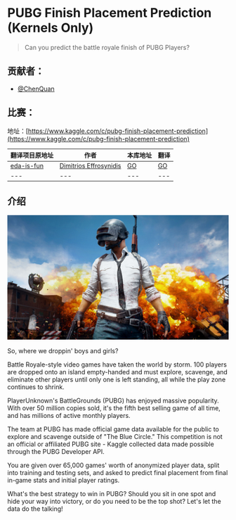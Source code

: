 # PUBG Finish Placement Prediction (Kernels Only)

>Can you predict the battle royale finish of PUBG Players?

## 贡献者：

- [@ChenQuan](https://github.com/ChenQuan)


## 比赛：

地址：[https://www.kaggle.com/c/pubg-finish-placement-prediction](https://www.kaggle.com/c/pubg-finish-placement-prediction)

|翻译项目原地址|作者|本库地址|翻译|
|---|---|---|---|
|[eda-is-fun](https://www.kaggle.com/deffro/eda-is-fun)|[Dimitrios Effrosynidis](https://www.kaggle.com/deffro)|[GO](eda-is-fun.ipynb)|[GO](eda-is-fun-cn.ipynb)|
| --- | --- | --- | --- |

## 介绍
![](img/PUBGInlay.jpg)

So, where we droppin' boys and girls?

Battle Royale-style video games have taken the world by storm. 100 players are dropped onto an island empty-handed and must explore, scavenge, and eliminate other players until only one is left standing, all while the play zone continues to shrink.

PlayerUnknown's BattleGrounds (PUBG) has enjoyed massive popularity. With over 50 million copies sold, it's the fifth best selling game of all time, and has millions of active monthly players.

The team at PUBG has made official game data available for the public to explore and scavenge outside of "The Blue Circle." This competition is not an official or affiliated PUBG site - Kaggle collected data made possible through the PUBG Developer API.

You are given over 65,000 games' worth of anonymized player data, split into training and testing sets, and asked to predict final placement from final in-game stats and initial player ratings.

What's the best strategy to win in PUBG? Should you sit in one spot and hide your way into victory, or do you need to be the top shot? Let's let the data do the talking!

